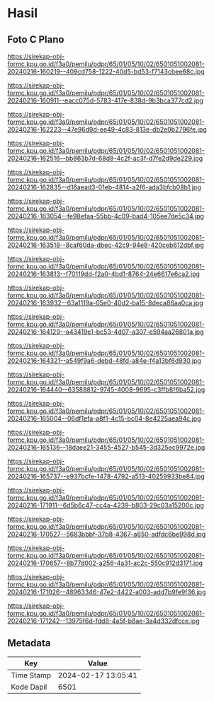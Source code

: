 # Hasil

## Foto C Plano

https://sirekap-obj-formc.kpu.go.id/f3a0/pemilu/pdpr/65/01/05/10/02/6501051002081-20240216-160219--409cd758-1222-40d5-bd53-f7143cbee68c.jpg

https://sirekap-obj-formc.kpu.go.id/f3a0/pemilu/pdpr/65/01/05/10/02/6501051002081-20240216-160911--eacc075d-5783-417e-838d-9b3bca377cd2.jpg

https://sirekap-obj-formc.kpu.go.id/f3a0/pemilu/pdpr/65/01/05/10/02/6501051002081-20240216-162223--47e96d9d-ee49-4c83-813e-db2e0b2796fe.jpg

https://sirekap-obj-formc.kpu.go.id/f3a0/pemilu/pdpr/65/01/05/10/02/6501051002081-20240216-162516--bb863b7d-68d8-4c2f-ac3f-d7fe2d9de229.jpg

https://sirekap-obj-formc.kpu.go.id/f3a0/pemilu/pdpr/65/01/05/10/02/6501051002081-20240216-162835--d16aead3-01eb-4814-a2f6-ada3bfcb08b1.jpg

https://sirekap-obj-formc.kpu.go.id/f3a0/pemilu/pdpr/65/01/05/10/02/6501051002081-20240216-163054--fe98efaa-55bb-4c09-bad4-105ee7de5c34.jpg

https://sirekap-obj-formc.kpu.go.id/f3a0/pemilu/pdpr/65/01/05/10/02/6501051002081-20240216-163518--8caf60da-dbec-42c9-94e8-420ceb612dbf.jpg

https://sirekap-obj-formc.kpu.go.id/f3a0/pemilu/pdpr/65/01/05/10/02/6501051002081-20240216-163813--f70119dd-f2a0-4bd1-8764-24e6617e6ca2.jpg

https://sirekap-obj-formc.kpu.go.id/f3a0/pemilu/pdpr/65/01/05/10/02/6501051002081-20240216-163932--63a1119a-05e0-40d2-ba15-8deca86aa0ca.jpg

https://sirekap-obj-formc.kpu.go.id/f3a0/pemilu/pdpr/65/01/05/10/02/6501051002081-20240216-164129--a43419e1-bc53-4d07-a307-e594aa26801a.jpg

https://sirekap-obj-formc.kpu.go.id/f3a0/pemilu/pdpr/65/01/05/10/02/6501051002081-20240216-164321--a549f9a6-debd-48fd-a84e-f4a13bf6d930.jpg

https://sirekap-obj-formc.kpu.go.id/f3a0/pemilu/pdpr/65/01/05/10/02/6501051002081-20240216-164440--63588812-9745-4008-9695-c3ffb8f6ba52.jpg

https://sirekap-obj-formc.kpu.go.id/f3a0/pemilu/pdpr/65/01/05/10/02/6501051002081-20240216-165004--06df1efa-a8f1-4c15-bc04-8e4225aea94c.jpg

https://sirekap-obj-formc.kpu.go.id/f3a0/pemilu/pdpr/65/01/05/10/02/6501051002081-20240216-165136--18daee21-3455-4527-b545-3d325ec9972e.jpg

https://sirekap-obj-formc.kpu.go.id/f3a0/pemilu/pdpr/65/01/05/10/02/6501051002081-20240216-165737--e937bcfe-1478-4792-a513-40259933be84.jpg

https://sirekap-obj-formc.kpu.go.id/f3a0/pemilu/pdpr/65/01/05/10/02/6501051002081-20240216-171911--6d5b6c47-cc4a-4239-b803-29c03a15200c.jpg

https://sirekap-obj-formc.kpu.go.id/f3a0/pemilu/pdpr/65/01/05/10/02/6501051002081-20240216-170527--5683bbbf-37b8-4367-a650-adfdc6be998d.jpg

https://sirekap-obj-formc.kpu.go.id/f3a0/pemilu/pdpr/65/01/05/10/02/6501051002081-20240216-170657--8b77d002-a256-4a31-ac2c-550c912d3171.jpg

https://sirekap-obj-formc.kpu.go.id/f3a0/pemilu/pdpr/65/01/05/10/02/6501051002081-20240216-171026--48963346-47e2-4422-a003-add7b9fe9f36.jpg

https://sirekap-obj-formc.kpu.go.id/f3a0/pemilu/pdpr/65/01/05/10/02/6501051002081-20240216-171242--13975f6d-fdd8-4a5f-b8ae-3a4d332dfcce.jpg


## Metadata

| Key        | Value               |
| ---------- | ------------------- |
| Time Stamp | 2024-02-17 13:05:41 |
| Kode Dapil | 6501                |



